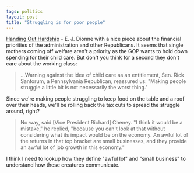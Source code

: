 ```yaml
---
tags: politics
layout: post
title: "Struggling is for poor people"
---
```




<a href="http://www.washingtonpost.com/wp-dyn/articles/A15664-2003Sep15.html">Handing Out Hardship</a> - E. J. Dionne with a nice piece about the financial priorities of the administration and other Republicans. It seems that single mothers coming off welfare aren't a priority as the GOP wants to hold down spending for their child care. But don't you think for a second they don't care about the working class:

<blockquote>...Warning against the idea of child care as an entitlement, Sen. Rick Santorum, a Pennsylvania Republican, reassured us: "Making people struggle a little bit is not necessarily the worst thing."</blockquote>

<p>Since we're making people struggling to keep food on the table and a roof over their heads, we'll be rolling back the tax cuts to spread the struggle around, right?</p>

<blockquote>No way, said [Vice President Richard] Cheney. "I think it would be a mistake," he replied, "because you can't look at that without considering what its impact would be on the economy. An awful lot of the returns in that top bracket are small businesses, and they provide an awful lot of job growth in this economy."</blockquote>

<p>I think I need to lookup how they define "awful lot" and "small business" to understand how these creatures communicate.</p>


